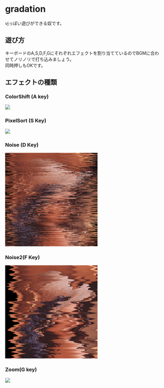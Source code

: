 # gradation

vjっぽい遊びができる奴です。

## 遊び方

キーボードのA,S,D,F,Gにそれぞれエフェクトを割り当てているのでBGMに合わせてノリノリで打ち込みましょう。  
同時押しもOKです。

## エフェクトの種類
### ColorShift (A key)
<img src="./gifs/colorShift.gif" style="width:300px"/>  

### PixelSort (S Key)
<img src="./gifs/pixelSort.gif" style="width:300px"/>  

### Noise (D Key)
<img src="./gifs/noise.gif" style="width:300px"/>  

### Noise2(F Key)
<img src="./gifs/noise2.gif" style="width:300px"/>  

### Zoom(G key)
<img src="./gifs/zoom2.gif" style="width:300px"/>  



